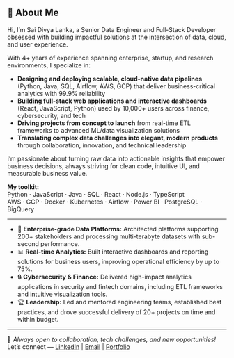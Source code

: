 ## 👋 About Me

Hi, I’m Sai Divya Lanka, a Senior Data Engineer and Full-Stack Developer obsessed with building impactful solutions at the intersection of data, cloud, and user experience.

With 4+ years of experience spanning enterprise, startup, and research environments, I specialize in:
- **Designing and deploying scalable, cloud-native data pipelines** (Python, Java, SQL, Airflow, AWS, GCP) that deliver business-critical analytics with 99.9% reliability
- **Building full-stack web applications and interactive dashboards** (React, JavaScript, Python) used by 10,000+ users across finance, cybersecurity, and tech
- **Driving projects from concept to launch** from real-time ETL frameworks to advanced ML/data visualization solutions
- **Translating complex data challenges into elegant, modern products** through collaboration, innovation, and technical leadership

I’m passionate about turning raw data into actionable insights that empower business decisions, always striving for clean code, intuitive UI, and measurable business value.

**My toolkit:**  
Python · JavaScript · Java · SQL · React · Node.js · TypeScript  
AWS · GCP · Docker · Kubernetes · Airflow · Power BI · PostgreSQL · BigQuery

---

- 🚀 **Enterprise-grade Data Platforms:** Architected platforms supporting 200+ stakeholders and processing multi-terabyte datasets with sub-second performance.
- 📊 **Real-time Analytics:** Built interactive dashboards and reporting solutions for business users, improving operational efficiency by up to 75%.
- 🔒 **Cybersecurity & Finance:** Delivered high-impact analytics applications in security and fintech domains, including ETL frameworks and intuitive visualization tools.
- 🏆 **Leadership:** Led and mentored engineering teams, established best practices, and drove successful delivery of 20+ projects on time and within budget.

---

🌟 *Always open to collaboration, tech challenges, and new opportunities!*  
Let’s connect — [LinkedIn](https://linkedin.com/in/divyaa-l) | [Email](mailto:Lss.divya27@gmail.com) | [Portfolio](https://lssdivya.github.io/portfolio/)
